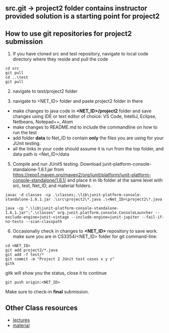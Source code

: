 ## src.git -> project2 folder contains instructor provided solution is a starting point for project2

## How to use git repositories for project2 submission

1. If you have cloned src and test repository, navigate to local code directory where they reside and pull the code 
```
cd src
git pull
cd ..\test
git pull 
```

2. navigate to test/project2 folder

3. navigate to <NET_ID> folder and paste project2 folder in there

 * make changes to java code in **<NET_ID>/project2** folder and save changes using IDE or text editor of choice: VS Code, IntelliJ, Eclipse, Netbeans, Notepad++, Atom
 * make changes to README.md to include the commandline on how to run the test
 * add folder **data** to Net_ID to contain **only** the files you are using for your JUnit testing. 
 * all the links in your code should assume it is run from the top folder, and data path is <Net_ID>/data 
  
5. Compile and run JUnit5 testing. Download junit-platform-console-standalone-1.6.1.jar from https://repo1.maven.org/maven2/org/junit/platform/junit-platform-console-standalone/1.6.1/ and place it in lib folder at the same level with src, test, Net_ID, and material folders. 

```
javac -d classes -cp .\classes;.\lib\junit-platform-console-standalone-1.6.1.jar .\src\project2\*.java .\<Net_ID>\project2\*.java

java -cp ".\lib\junit-platform-console-standalone-1.6.1.jar";".\classes" org.junit.platform.console.ConsoleLauncher --exclude-engine=junit-vintage --include-engine=junit-jupiter --fail-if-no-tests --scan-classpath
```

6. Occasionally check in changes to  **<NET_ID>** repository to save work. make sure you are in CS3354/<NET_ID> folder for git command-line:

```
cd <NET_ID>
git add project2/*.java
git add -f test/*
git commit -m "Project 2 JUnit test cases x y z"
gitk
```
gitk will show you the status, close it to continue
```
git push origin:<NET_ID>
```
Make sure to check-in **final** submission. 

## Other Class resources 
* [lectures](canvas.txstate.edu)
* [material](git.txstate.edu/CS3354/material)
